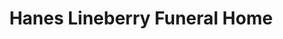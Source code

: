 ---
title: "Hanes Lineberry Funeral Home"
url: /greensboro/hanes-lineberry-funeral-home/
shop: Bestattungen
---
